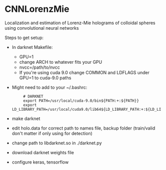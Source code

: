 # CNNLorenzMie
Localization and estimation of Lorenz-Mie holograms of colloidal spheres using convolutional neural networks


Steps to get setup:
- In darknet Makefile:
  - GPU=1
  - change ARCH to whatever fits your GPU
  - nvcc=/path/to/nvcc
  - If you're using cuda 9.0 change COMMON and LDFLAGS under GPU=1 to cuda-9.0 paths

- Might need to add to your ~/.bashrc:

	       # DARKNET
	       export PATH=/usr/local/cuda-9.0/bin${PATH:+:${PATH}}
	       export LD_LIBRARY_PATH=/usr/local/cuda9.0/lib64${LD_LIBRARY_PATH:+:${LD_LIBRARY_PATH}}

- make darknet 
- edit holo.data for correct path to names file, backup folder (train/valid don't matter if only using for detection)
- change path to libdarknet.so in ./darknet.py
- download darknet weights file
- configure keras, tensorflow

